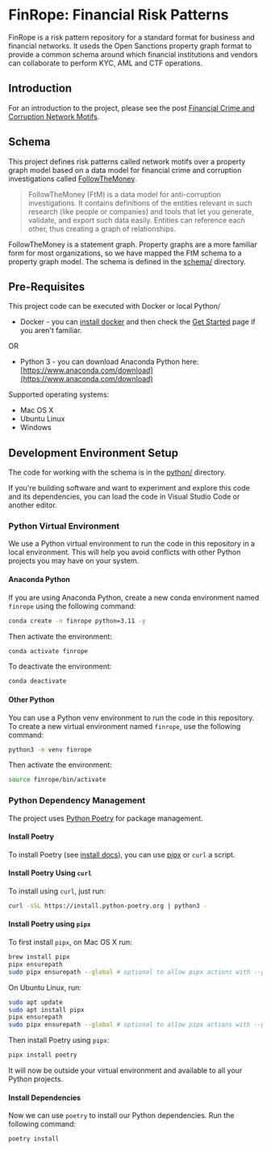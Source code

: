 # FinRope: Financial Risk Patterns

FinRope is a risk pattern repository for a standard format for business and financial networks. It useds the Open Sanctions property graph format to provide a common schema around which financial institutions and vendors can collaborate to perform KYC, AML and CTF operations.

## Introduction

For an introduction to the project, please see the post [Financial Crime and Corruption Network Motifs](https://blog.graphlet.ai/financial-crime-and-corruption-network-motifs-4cf2e8e10eb5).

## Schema

This project defines risk patterns called network motifs over a property graph model based on a data model for financial crime and corruption investigations called [FollowTheMoney](https://followthemoney.tech/explorer).

> FollowTheMoney (FtM) is a data model for anti-corruption investigations. It contains definitions of the entities relevant in such research (like people or companies) and tools that let you generate, validate, and export such data easily. Entities can reference each other, thus creating a graph of relationships.

FollowTheMoney is a statement graph. Property graphs are a more familiar form for most organizations, so we have mapped the FtM schema to a property graph model. The schema is defined in the [schema/](schema/) directory.

## Pre-Requisites

This project code can be executed with Docker or local Python/

- Docker - you can [install docker](https://docs.docker.com/engine/install/) and then check the [Get Started](https://www.docker.com/get-started/) page if you aren't familiar.

OR

- Python 3 - you can download Anaconda Python here: [https://www.anaconda.com/download](https://www.anaconda.com/download)

Supported operating systems:

- Mac OS X
- Ubuntu Linux
- Windows

## Development Environment Setup

The code for working with the schema is in the [python/](python/) directory.

If you're building software and want to experiment and explore this code and its dependencies, you can load the code in Visual Studio Code or another editor.

### Python Virtual Environment

We use a Python virtual environment to run the code in this repository in a local environment. This will help you avoid conflicts with other Python projects you may have on your system.

#### Anaconda Python

If you are using Anaconda Python, create a new conda environment named `finrope` using the following command:

```bash
conda create -n finrope python=3.11 -y
```

Then activate the environment:

```bash
conda activate finrope
```

To deactivate the environment:

```bash
conda deactivate
```

#### Other Python

You can use a Python venv environment to run the code in this repository. To create a new virtual environment named `finrope`, use the following command:

```bash
python3 -m venv finrope
```

Then activate the environment:

```bash
source finrope/bin/activate
```

### Python Dependency Management

The project uses [Python Poetry](https://python-poetry.org/) for package management.

#### Install Poetry

To install Poetry (see [install docs](https://python-poetry.org/docs/)), you can use [pipx](https://github.com/pypa/pipx) or `curl` a script.

#### Install Poetry Using `curl`

To install using `curl`, just run:

```bash
curl -sSL https://install.python-poetry.org | python3 -
```

#### Install Poetry using `pipx`

To first install `pipx`, on Mac OS X run:

```bash
brew install pipx
pipx ensurepath
sudo pipx ensurepath --global # optional to allow pipx actions with --global argument
```

On Ubuntu Linux, run:

```bash
sudo apt update
sudo apt install pipx
pipx ensurepath
sudo pipx ensurepath --global # optional to allow pipx actions with --global argument
```

Then install Poetry using `pipx`:

```bash
pipx install poetry
```

It will now be outside your virtual environment and available to all your Python projects.

#### Install Dependencies

Now we can use `poetry` to install our Python dependencies. Run the following command:

```bash
poetry install
```
